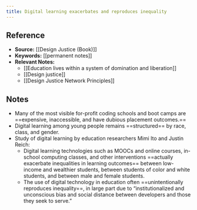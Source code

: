 ```yaml
---
title: Digital learning exacerbates and reproduces inequality
---
```

## Reference
- **Source:** [[Design Justice (Book)]]
- **Keywords:** [[permanent notes]]
- **Relevant Notes:** 
	- [[Education lives within a system of domination and liberation]]
	- [[Design justice]]
	- [[Design Justice Network Principles]]
## Notes
+ Many of the most visible for-profit coding schools and boot camps are ==expensive, inaccessible, and have dubious placement outcomes.==
+ Digital learning among young people remains ==structured== by race, class, and gender.
+ Study of digital learning by education researchers Mimi Ito and Justin Reich:
	+ Digital learning technologies such as MOOCs and online courses, in-school computing classes, and other interventions ==actually exacerbate inequalities in learning outcomes== between low-income and wealthier students, between students of color and white students, and between male and female students.
	+ The use of digital technology in education often ==unintentionally reproduces inequality==, in large part due to “institutionalized and unconscious bias and social distance between developers and those they seek to serve.”